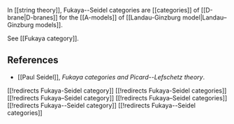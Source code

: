 In [[string theory]], Fukaya--Seidel categories are [[categories]] of [[D-brane|D-branes]] for the [[A-models]] of [[Landau-Ginzburg model|Landau–Ginzburg models]].

See [[Fukaya category]].


## References

* [[Paul Seidel]], _Fukaya categories and Picard--Lefschetz theory_.


[[!redirects Fukaya-Seidel category]]
[[!redirects Fukaya-Seidel categories]]
[[!redirects Fukaya–Seidel category]]
[[!redirects Fukaya–Seidel categories]]
[[!redirects Fukaya--Seidel category]]
[[!redirects Fukaya--Seidel categories]]
